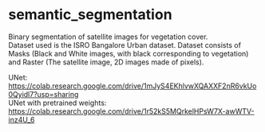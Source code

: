 # semantic_segmentation

Binary segmentation of satellite images for vegetation cover.<br/>
Dataset used is the ISRO Bangalore Urban dataset. Dataset consists of Masks (Black and White images, with black corresponding to vegetation) and Raster (The satellite image, 2D images made of pixels).<br/>

UNet: https://colab.research.google.com/drive/1mJyS4EKhlvwXQAXXF2nR6vkUo0Qyidl7?usp=sharing <br/>
UNet with pretrained weights: https://colab.research.google.com/drive/1r52kS5MQrkelHPsW7X-awWTV-inz4U_6 <br/>
